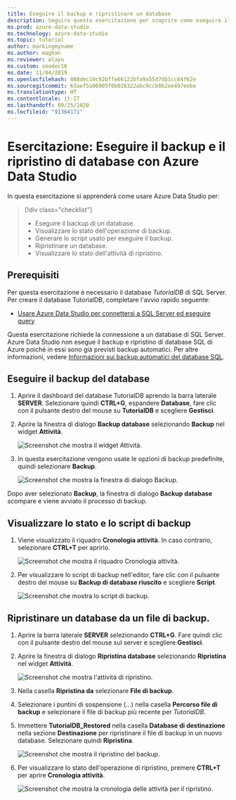 ```yaml
---
title: Eseguire il backup e ripristinare un database
description: Seguire questa esercitazione per scoprire come eseguire il backup e il ripristino di database usando Azure Data Studio.
ms.prod: azure-data-studio
ms.technology: azure-data-studio
ms.topic: tutorial
author: markingmyname
ms.author: maghan
ms.reviewer: alayu
ms.custom: seodec18
ms.date: 11/04/2019
ms.openlocfilehash: 808dec10c92bffe66122bfa9a55d7db1cc64f62e
ms.sourcegitcommit: 63aef5a96905f0b026322abc9ccb862ee497eebe
ms.translationtype: HT
ms.contentlocale: it-IT
ms.lasthandoff: 09/25/2020
ms.locfileid: "91364171"
---
```

# <a name="tutorial-back-up-and-restore-databases-using-azure-data-studio"></a>Esercitazione: Eseguire il backup e il ripristino di database con Azure Data Studio

In questa esercitazione si apprenderà come usare Azure Data Studio per:
> [!div class="checklist"]
> * Eseguire il backup di un database.
> * Visualizzare lo stato dell'operazione di backup.
> * Generare lo script usato per eseguire il backup.
> * Ripristinare un database.
> * Visualizzare lo stato dell'attività di ripristino.

## <a name="prerequisites"></a>Prerequisiti

Per questa esercitazione è necessario il database *TutorialDB* di SQL Server. Per creare il database TutorialDB, completare l'avvio rapido seguente:

* [Usare Azure Data Studio per connettersi a SQL Server ed eseguire query](quickstart-sql-server.md)

Questa esercitazione richiede la connessione a un database di SQL Server. Azure Data Studio non esegue il backup e ripristino di database SQL di Azure poiché in essi sono già previsti backup automatici. Per altre informazioni, vedere [Informazioni sui backup automatici del database SQL](/azure/sql-database/sql-database-automated-backups).

## <a name="back-up-a-database"></a>Eseguire il backup del database

1. Aprire il dashboard del database TutorialDB aprendo la barra laterale **SERVER**. Selezionare quindi **CTRL+G**, espandere **Database**, fare clic con il pulsante destro del mouse su **TutorialDB** e scegliere **Gestisci**.

1. Aprire la finestra di dialogo **Backup database**  selezionando **Backup** nel widget **Attività**.

   ![Screenshot che mostra il widget Attività.](./media/tutorial-backup-restore-sql-server/tasks.png)

1. In questa esercitazione vengono usate le opzioni di backup predefinite, quindi selezionare **Backup**.

   ![Screenshot che mostra la finestra di dialogo Backup.](./media/tutorial-backup-restore-sql-server/backup-dialog.png)

Dopo aver selezionato **Backup**, la finestra di dialogo **Backup database** scompare e viene avviato il processo di backup.

## <a name="view-the-backup-status-and-the-backup-script"></a>Visualizzare lo stato e lo script di backup

1. Viene visualizzato il riquadro **Cronologia attività**. In caso contrario, selezionare **CTRL+T** per aprirlo.

   ![Screenshot che mostra il riquadro Cronologia attività.](./media/tutorial-backup-restore-sql-server/task-history.png)

1. Per visualizzare lo script di backup nell'editor, fare clic con il pulsante destro del mouse su **Backup di database riuscito** e scegliere **Script**.

   ![Screenshot che mostra lo script di backup.](./media/tutorial-backup-restore-sql-server/task-script.png)

## <a name="restore-a-database-from-a-backup-file"></a>Ripristinare un database da un file di backup.

1. Aprire la barra laterale **SERVER** selezionando **CTRL+G**. Fare quindi clic con il pulsante destro del mouse sul server e scegliere **Gestisci**.

1. Aprire la finestra di dialogo **Ripristina database**  selezionando **Ripristina** nel widget **Attività**.

   ![Screenshot che mostra l'attività di ripristino.](media/tutorial-backup-restore-sql-server/tasks-restore.png)

1. Nella casella **Ripristina da** selezionare **File di backup**.

1. Selezionare i puntini di sospensione (...) nella casella **Percorso file di backup** e selezionare il file di backup più recente per *TutorialDB*.

1. Immettere **TutorialDB_Restored** nella casella **Database di destinazione** nella sezione **Destinazione** per ripristinare il file di backup in un nuovo database. Selezionare quindi **Ripristina**.

   ![Screenshot che mostra il ripristino del backup.](./media/tutorial-backup-restore-sql-server/restore.png)

1. Per visualizzare lo stato dell'operazione di ripristino, premere **CTRL+T** per aprire **Cronologia attività**.

   ![Screenshot che mostra la cronologia delle attività per il ripristino.](./media/tutorial-backup-restore-sql-server/task-history-restore.png)